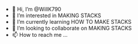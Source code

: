 - 👋 Hi, I’m @WillK790
- 👀 I’m interested in MAKING STACKS
- 🌱 I’m currently learning HOW TO MAKE STACKS
- 💞️ I’m looking to collaborate on MAKING STACKS
- 📫 How to reach me ...

<!---
WillK790/WillK790 is a ✨ special ✨ repository because its `README.md` (this file) appears on your GitHub profile.
You can click the Preview link to take a look at your changes.
--->
